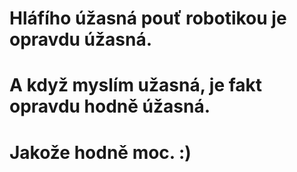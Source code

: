 # Hláfího úžasná pouť robotikou je opravdu úžasná.
# A když myslím užasná, je fakt opravdu hodně úžasná.
# Jakože hodně moc. :)